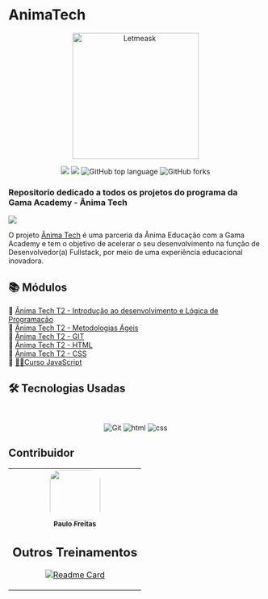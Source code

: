 # AnimaTech
<p align="center">
  <img alt="Letmeask" src="https://paulofreitasdev.files.wordpress.com/2021/09/logo-cor-768x98-1.png" width="250px">
</p>
<p align="center">
<img src="https://img.shields.io/static/v1?label=Gama-Academy&message=AnimaTech&color=gf6347&style&logo=ghost"/>
<img src="https://img.shields.io/github/license/mashape/apistatus.svg"/>
<img alt="GitHub top language" src="https://img.shields.io/github/languages/top/paulofreitas-py/AnimaTech">
<img alt="GitHub forks" src="https://img.shields.io/github/forks/paulofreitas-py/AnimaTech">
</p>

### Repositorio dedicado a todos os projetos do programa da Gama Academy - Ânima Tech
<img src="https://paulofreitasdev.files.wordpress.com/2021/09/screenshot-2021-09-19-at-17-08-38-anima-tech-ecossistema-anima.png">

O projeto [Ânima Tech](https://animatech.corporate.gama.academy/) é uma parceria da Ânima Educação com a Gama Academy e tem o objetivo de acelerar o seu desenvolvimento na função de Desenvolvedor(a) Fullstack, por meio de uma experiência educacional inovadora.

## 📚 Módulos

🔖 [Ânima Tech T2 - Introdução ao desenvolvimento e Lógica de Programação]()<br> 
🔖 [Ânima Tech T2 - Metodologias Ágeis]()<br> 
🔖 [Ânima Tech T2 - GIT]()<br>
🔖 [Ânima Tech T2 - HTML]()<br>
🔖 [Ânima Tech T2 - CSS]()<br>
🔖 [👨‍💻Curso JavaScript](https://github.com/paulofreitas-py/AnimaTech/tree/main/Curso_JavaScript)<br>

## 🛠 Tecnologias Usadas
<br>
<p align="center">

  <img alt="Git" src="https://img.shields.io/badge/git%20-%23F05033.svg?&style=for-the-badge&logo=git&logoColor=white"/>
  <img alt="html" src="https://img.shields.io/badge/html5%20-%23F05650.svg?&style=for-the-badge&logo=html5&logoColor=white"/>
  <img alt="css" src="https://img.shields.io/badge/css%20-%2300599C.svg?&style=for-the-badge&logo=css3&ogoColor=white"/>
  

## Contribuidor
 
<table>
    <td align="center"><a href="https://github.com/paulofreitas-py"><img style="border-radius: 20%;" src="https://avatars.githubusercontent.com/u/42820569?s=400&u=756d1c6a756b352a1095e7cb9289d3170f909765&v=4" width="100px;" alt=""/><br /><sub><b>Paulo Freitas</b></sub></a><br />

## Outros Treinamentos

[![Readme Card](https://github-readme-stats.vercel.app/api/pin/?username=paulofreitas-py&repo=Hiring-Coders)](https://github.com/paulofreitas-py/Hiring-Coders)